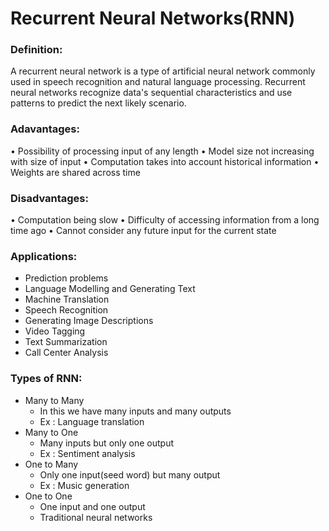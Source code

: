 # Recurrent Neural Networks(RNN)

### Definition:
A recurrent neural network is a type of artificial neural network commonly used in speech recognition and natural language processing. Recurrent neural networks recognize data's sequential characteristics and use patterns to predict the next likely scenario.

### Adavantages:
• Possibility of processing input of any length
• Model size not increasing with size of input
• Computation takes into account historical information
• Weights are shared across time

### Disadvantages:
• Computation being slow
• Difficulty of accessing information from a long time ago
• Cannot consider any future input for the current state

### Applications:
- Prediction problems
- Language Modelling and Generating Text
- Machine Translation
- Speech Recognition
- Generating Image Descriptions
- Video Tagging
- Text Summarization
- Call Center Analysis

### Types of RNN:

- Many to Many
   - In this we have many inputs and many outputs
   - Ex : Language translation
- Many to One
  - Many inputs but only one output
  - Ex : Sentiment analysis
- One to Many
  - Only one input(seed word) but many output
  - Ex : Music generation
- One to One
  - One input and one output
  - Traditional neural networks
